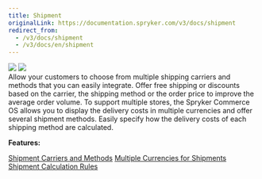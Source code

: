 ```yaml
---
title: Shipment
originalLink: https://documentation.spryker.com/v3/docs/shipment
redirect_from:
  - /v3/docs/shipment
  - /v3/docs/en/shipment
---
```


<div class='feature-text'>
    <div class='feature-images'>
    <img class="light-mode" src="https://spryker.s3.eu-central-1.amazonaws.com/docs/Document+360/Capabilities+icons/light/shipment.svg"/>
    <img class="dark-mode" src="https://spryker.s3.eu-central-1.amazonaws.com/docs/Document+360/Capabilities+icons/dark/shipment.svg"/>
    </div>
    <div class="feature-text-wrap">
Allow your customers to choose from multiple shipping carriers and methods that you can easily integrate. Offer free shipping or discounts based on the carrier, the shipping method or the order price to improve the average order volume. To support multiple stores, the Spryker Commerce OS allows you to display the delivery costs in multiple currencies and offer several shipment methods. Easily specify how the delivery costs of each shipping method are calculated.
 </div>
</div>

**Features:**
<div>
<a class="feature-link" href="https://documentation.spryker.com/v3/docs/shipment-carriers-methods">Shipment Carriers and Methods</a>
<a class="feature-link" href="https://documentation.spryker.com/v3/docs/multiple-currency-shipment">Multiple Currencies for Shipments</a>
<a class="feature-link" href="https://documentation.spryker.com/v3/docs/shipment-calculation-rules">Shipment Calculation Rules</a>
   </div>
